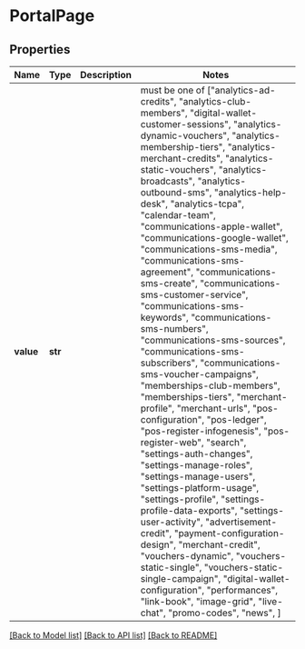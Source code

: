 # PortalPage


## Properties
Name | Type | Description | Notes
------------ | ------------- | ------------- | -------------
**value** | **str** |  |  must be one of ["analytics-ad-credits", "analytics-club-members", "digital-wallet-customer-sessions", "analytics-dynamic-vouchers", "analytics-membership-tiers", "analytics-merchant-credits", "analytics-static-vouchers", "analytics-broadcasts", "analytics-outbound-sms", "analytics-help-desk", "analytics-tcpa", "calendar-team", "communications-apple-wallet", "communications-google-wallet", "communications-sms-media", "communications-sms-agreement", "communications-sms-create", "communications-sms-customer-service", "communications-sms-keywords", "communications-sms-numbers", "communications-sms-sources", "communications-sms-subscribers", "communications-sms-voucher-campaigns", "memberships-club-members", "memberships-tiers", "merchant-profile", "merchant-urls", "pos-configuration", "pos-ledger", "pos-register-infogenesis", "pos-register-web", "search", "settings-auth-changes", "settings-manage-roles", "settings-manage-users", "settings-platform-usage", "settings-profile", "settings-profile-data-exports", "settings-user-activity", "advertisement-credit", "payment-configuration-design", "merchant-credit", "vouchers-dynamic", "vouchers-static-single", "vouchers-static-single-campaign", "digital-wallet-configuration", "performances", "link-book", "image-grid", "live-chat", "promo-codes", "news", ]

[[Back to Model list]](../README.md#documentation-for-models) [[Back to API list]](../README.md#documentation-for-api-endpoints) [[Back to README]](../README.md)


